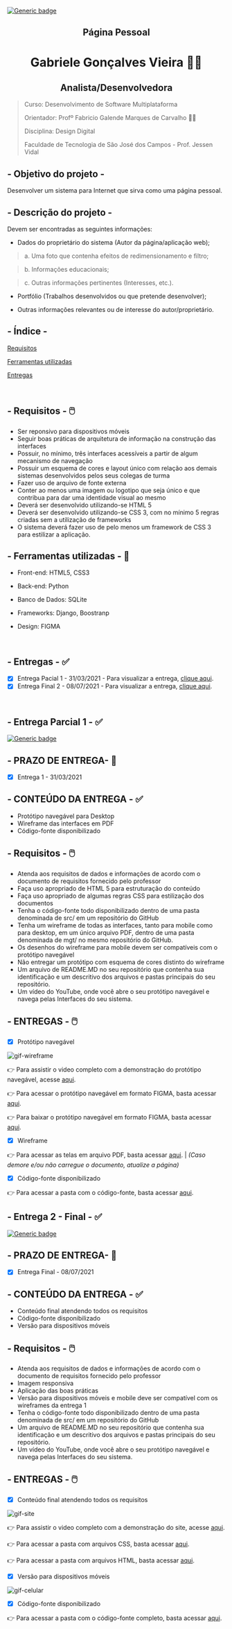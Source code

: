 [![Generic badge](https://img.shields.io/badge/STATUS%20DO%20PROJETO-CONCLU%C3%8DDO-green)](https://shields.io/)

<h2 text align="center"> Página Pessoal</h2>

<h1 text align="center">Gabriele Gonçalves Vieira 👩‍💻</h1> 
<h2 text align="center">Analista/Desenvolvedora</h2>
 
> Curso: Desenvolvimento de Software Multiplataforma
> 
> Orientador: Profº Fabricio Galende Marques de Carvalho 👨‍🏫
> 
> Disciplina: Design Digital
> 
> Faculdade de Tecnologia de São José dos Campos - Prof. Jessen Vidal 


## - Objetivo do projeto - 

Desenvolver um sistema para Internet que sirva como uma página pessoal.

## - Descrição do projeto -  

Devem ser encontradas as seguintes informações:

- Dados do proprietário do sistema (Autor da página/aplicação web); 

> a. Uma foto que contenha efeitos de redimensionamento e filtro; 

> b. Informações educacionais;

>  c. Outras informações pertinentes (Interesses, etc.). 

- Portfólio (Trabalhos desenvolvidos ou que pretende desenvolver); 

- Outras informações relevantes ou de interesse do autor/proprietário. 


## - Índice -
<a name="ancora"></a>
 
 [Requisitos](#ancora1)
 
 [Ferramentas utilizadas](#ancora2)
 
 [Entregas](#ancora3)
 

<br />

<a id="ancora1"></a>
## - Requisitos - :computer_mouse:   

- Ser reponsivo para dispositivos móveis
- Seguir boas práticas de arquitetura de informação na construção das interfaces
- Possuir, no mínimo, três interfaces acessíveis a partir de algum mecanismo de navegação 
- Possuir um esquema de cores e layout único com relação aos demais sistemas desenvolvidos pelos seus colegas de turma
- Fazer uso de arquivo de fonte externa
- Conter ao menos uma imagem ou logotipo que seja único e que contribua para dar uma identidade visual ao mesmo 
- Deverá ser desenvolvido utilizando-se HTML 5
- Deverá ser desenvolvido utilizando-se CSS 3, com no mínimo 5 regras criadas sem a utilização de frameworks
- O sistema deverá fazer uso de pelo menos um framework de CSS 3 para estilizar a aplicação. 

<a id="ancora2"></a>
## - Ferramentas utilizadas - :hammer:

* Front-end: HTML5, CSS3

* Back-end: Python

* Banco de Dados: SQLite

* Frameworks: Django, Boostranp

* Design: FIGMA

<br />

<a id="ancora3"></a>
## - Entregas - :white_check_mark:

- [x] Entrega Pacial 1 - 31/03/2021 - Para visualizar a entrega, [clique aqui](#ancoraSprint1).
- [x] Entrega Final 2 - 08/07/2021 - Para visualizar a entrega, [clique aqui](#ancoraSprint2).

<br />


<a id="ancoraSprint1"></a>
## - Entrega Parcial 1 - :white_check_mark:
 [![Generic badge](https://img.shields.io/badge/ENTREGA%201-CONCLU%C3%8DDA-green)](https://shields.io/)


## - PRAZO DE ENTREGA- :date:

- [X] Entrega 1 - 31/03/2021 

## - CONTEÚDO DA ENTREGA - :white_check_mark:

- Protótipo navegável para Desktop
- Wireframe das interfaces em PDF
- Código-fonte disponibilizado

## - Requisitos - :computer_mouse:  

- Atenda aos requisitos de dados e informações de acordo com o documento de requisitos fornecido pelo professor
- Faça uso apropriado de HTML 5 para estruturação do conteúdo
- Faça uso apropriado de algumas regras CSS para estilização dos documentos
- Tenha o código-fonte todo disponibilizado dentro de uma pasta denominada de src/ em um repositório do GitHub
- Tenha um wireframe de todas as interfaces, tanto para mobile como para desktop, em um único arquivo PDF, dentro de uma pasta denominada de mgt/ no mesmo repositório do GitHub.
- Os desenhos do wireframe para mobile devem ser compatíveis com o protótipo navegável
- Não entregar um protótipo com esquema de cores distinto do wireframe
- Um arquivo de README.MD no seu repositório que contenha sua identificação e um descritivo dos arquivos e pastas principais do seu repositório.
- Um vídeo do YouTube, onde você abre o seu protótipo navegável e navega pelas Interfaces do seu sistema.

## - ENTREGAS - :computer_mouse: 

- [x] Protótipo navegável

![gif-wireframe](https://github.com/GabrieleGVieira/Pag_Pessoal/blob/main/imagens-read/gif.gif)


:point_right: Para assistir o video completo com a demonstração do protótipo navegável, acesse [aqui](https://www.youtube.com/watch?v=GGsWdQ6VKSc).

:point_right: Para acessar o protótipo navegável em formato FIGMA, basta acessar [aqui](https://www.figma.com/proto/lppm2565QtBVYONU08LkGr/P%C3%A1gina-Pessoal?node-id=1%3A2&viewport=269%2C143%2C0.04613543301820755&frame-preset-name=Desktop&scaling=min-zoom&page-id=0%3A1).

:point_right: Para baixar o protótipo navegável em formato FIGMA, basta acessar [aqui](https://github.com/GabrieleGVieira/Pag_Pessoal/blob/main/mgt/Prot%C3%B3tipo%20-%20P%C3%A1gina%20Pessoal).

- [x] Wireframe 

:point_right: Para acessar as telas em arquivo PDF, basta acessar [aqui](https://github.com/GabrieleGVieira/Pag_Pessoal/blob/main/mgt/Wireframe.pdf). | _(Caso demore e/ou não carregue o documento, atualize a página)_

- [x] Código-fonte disponibilizado

:point_right: Para acessar a pasta com o código-fonte, basta acessar [aqui](https://github.com/GabrieleGVieira/Pag_Pessoal/tree/main/src).

<a id="ancoraSprint2"></a>
## - Entrega 2 - Final - :white_check_mark:
 [![Generic badge](https://img.shields.io/badge/ENTREGA%202-CONCLU%C3%8DDA-green)](https://shields.io/)


## - PRAZO DE ENTREGA- :date:

- [X] Entrega Final - 08/07/2021 

## - CONTEÚDO DA ENTREGA - :white_check_mark:

- Conteúdo final atendendo todos os requisitos
- Código-fonte disponibilizado
- Versão para dispositivos móveis

## - Requisitos - :computer_mouse:  

- Atenda aos requisitos de dados e informações de acordo com o documento de requisitos fornecido pelo professor
- Imagem responsiva
- Aplicação das boas práticas
- Versão para dispositivos móveis e mobile deve ser compatível com os wireframes da entrega 1
- Tenha o código-fonte todo disponibilizado dentro de uma pasta denominada de src/ em um repositório do GitHub
- Um arquivo de README.MD no seu repositório que contenha sua identificação e um descritivo dos arquivos e pastas principais do seu repositório.
- Um vídeo do YouTube, onde você abre o seu protótipo navegável e navega pelas Interfaces do seu sistema.

## - ENTREGAS - :computer_mouse: 

- [x] Conteúdo final atendendo todos os requisitos

![gif-site]()




:point_right: Para assistir o video completo com a demonstração do site, acesse [aqui]().

:point_right: Para acessar a pasta com arquivos CSS, basta acessar [aqui](https://github.com/GabrieleGVieira/Pag_Pessoal/tree/main/src/pessoalsite/static/css).

:point_right: Para acessar a pasta com arquivos HTML, basta acessar [aqui](https://github.com/GabrieleGVieira/Pag_Pessoal/tree/main/src/pessoalsite/templates/pessoalsite).


- [x] Versão para dispositivos móveis

![gif-celular]()

- [x] Código-fonte disponibilizado

:point_right: Para acessar a pasta com o código-fonte completo, basta acessar [aqui](https://github.com/GabrieleGVieira/Pag_Pessoal/tree/main/src).







